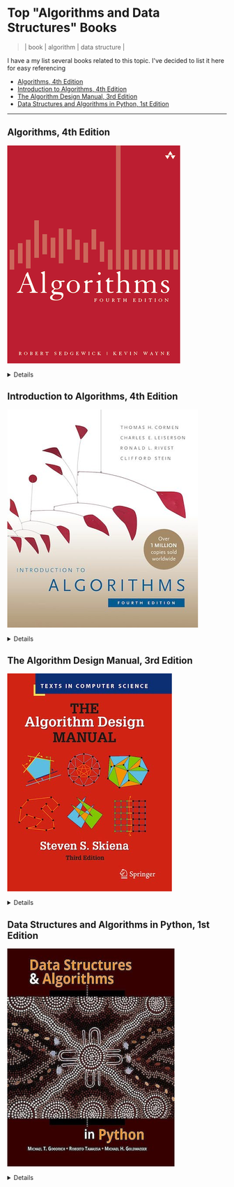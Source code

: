 # Top "Algorithms and Data Structures" Books
> | book | algorithm | data structure |

I have a my list several books related to this topic. I've decided to list it here for easy referencing

- [Algorithms, 4th Edition](#algorithms-4th-edition)
- [Introduction to Algorithms, 4th Edition](#introduction-to-algorithms-4th-edition)
- [The Algorithm Design Manual, 3rd Edition](#the-algorithm-design-manual-3rd-edition)
- [Data Structures and Algorithms in Python, 1st Edition](#data-structures-and-algorithms-in-python-1st-edition)

---

## Algorithms, 4th Edition

![sedgewick.jpg](2019-01-13-alg-and-ds-books/sedgewick.png)

<details>
<summary>
Details
</summary>

- [book site](https://algs4.cs.princeton.edu)
- **videos**: [part1](https://www.youtube.com/watch?v=9diDWV-fOnE) and [part2](https://www.youtube.com/watch?v=6TW3JSVEJQE)
- ["Algorithms" 4th Edition by *Robert Sedgewick, Kevin Wayne*](https://www.amazon.com/dp/032157351X/)
- Hardcover: 976 pages
- Publisher: Addison-Wesley Professional; 4th edition (March 19, 2011)

**Table of Contents**:

- 1 Fundamentals
  - 1.1 Basic Programming Model 
  - 1.2. Data Abstraction 
  - 1.3. Bags, Queues, and Stacks 
  - 1.4. Analysis of Algorithms 
  - 1.5. Case Study: Union-Find 
- 2 Sorting
  - 2.1. Elementary Sorts 
  - 2.2. Mergesort 
  - 2.3. Quicksort 
  - 2.4. Priority Queues 
  - 2.5. Applications 
- 3 Searching
  - 3.1. Symbol Tables 
  - 3.2. Binary Search Trees 
  - 3.3. Balanced Search Trees 
  - 3.4. Hash Tables 
  - 3.5. Applications 
- 4 Graphs 
  - 4.1. Undirected Graphs 
  - 4.2. Directed Graphs 
  - 4.3. Minimum Spanning Trees 
  - 4.4. Shortest Paths 
- 5 Strings
  - 5.1. String Sorts 
  - 5.2. Tries 
  - 5.3. Substring Search 
  - 5.4. Regular Expressions 
  - 5.5. Data Compression 
- 6 Context
</details>

## Introduction to Algorithms, 4th Edition

![into_to-alg.jpg](2019-01-13-alg-and-ds-books/into_to-alg.jpg)

<details>
<summary>
Details
</summary>

- ["Introduction to Algorithms", 4rd Edition
by *Thomas H. Cormen, Charles E. Leiserson, Ronald L. Rivest, Clifford Stein*](https://www.amazon.com/Introduction-Algorithms-fourth-Thomas-Cormen-ebook/dp/B094WZNKP2)
- Hardcover: 1312 pages
- Publisher: The MIT Press; 4rd edition (April 5, 2022)

**Table of Contents**:

- I Foundations
  - 1 The Role of Algorithms in Computing
  - 2 Getting Started
  - 3 Growth of Function
  - 4 Divide-and-Conquer
  - 5 Probabilistic Analysis and Randomized Algorithms
- II Sorting and Order Statistics
  - 6 Heapsort
  - 7 Quicksort
  - 8 Sorting in Linear Time
  - 9 Medians and Order Statistics
- III Data Structures
  - 10 Elementary Data Structures
  - 11 Hash Tables
  - 12 Binary Search Trees
  - 13 Red-Black Trees
  - 14 Augmenting Data Structures
- IV Advanced Design and Analysis Techniques
  - 15 Dynamic Programming
  - 16 Greedy Algorithms
  - 17 Amortized Analysis
- V Advanced Data Structures
  - 18 B-Trees
  - 19 Fibonacci Heap
  - 20 Van Emde Boas Trees
  - 21 Data Structures for Disjoint Sets
- VI Graph Algorithms
  - 22 Elementary Graph Algorithms
  - 23 Minimum Spanning Trees
  - 24 Single-Source Shortest Paths
  - 25 All-Pairs Shortest Paths
  - 26 Maximum Flow
- VII Selected Topics
  - 27 Multithreaded Algorithms
  - 28 Matrix Operations
  - 29 Linear Programming
  - 30 Polynomials and the FFT
  - 31 Number-Theoretic Algorithms
  - 32 String Matching
  - 33 Computational Geometry
  - 34 NP-Completeness
  - 35 Approximation Algorithms
- VIII Appendix: Mathematical Background
  - A Summations
  - B Sets, Etc.
  - C Counting and Probability
  - D Matrices

</details>

## The Algorithm Design Manual, 3rd Edition

![skiena.jpg](2019-01-13-alg-and-ds-books/skiena.jpg)

<details>
<summary>
Details
</summary>

- [book site](https://www.algorist.com)
- ["The Algorithm Design Manual", 3rd ed., 2020  by *Steven S. Skiena*](https://www.amazon.com/Algorithm-Design-Manual-Computer-Science-dp-3030542580/dp/3030542580)
- Paperback: 810 pages
- Publisher: Springer; 3rd ed. 2020 edition (October 7, 2021)

**Table of Contents**:

- I Practical Algorithm Design
  - 1 Introduction to Algorithm Design
  - 2 Algorithm Analysis
  - 3 Data Structures
  - 4 Sorting and Searching
  - 5 Graph Traversal
  - 6 Weighted Graph Algorithms
  - 7 Combinatorial Search and Heuristic Methods
  - 8 Dynamic Programming
  - 9 Intractable Problems and Approximation Algorithms
  - 10 How to Design Algorithms
- II The Hitchhiker’s Guide to Algorithms
  - 11 A Catalog of Algorithmic Problems
  - 12 Data Structures
  - 13 Numerical Problems
  - 14 Combinatorial Problems
  - 15 Graph Problems: Polynomial-Time
  - 16 Graph Problems: Hard Problems
  - 17 Computational Geometry
  - 18 Set and String Problems
  - 19 Algorithmic Resources

</details>

## Data Structures and Algorithms in Python, 1st Edition

![ds_n_alg_in_py.jpg](2019-01-13-alg-and-ds-books/ds_n_alg_in_py.jpg)

<details>
<summary>
Details
</summary>

- ["Data Structures and Algorithms in Python", 1st Edition
by Michael T. Goodrich, Roberto Tamassia, Michael H. Goldwasser](https://www.amazon.com/Structures-Algorithms-Python-Michael-Goodrich-dp-1118290275/dp/1118290275/)
- Hardcover: 768 pages
- Publisher: Wiley; 1 edition (March 18, 2013)

**Table of Contents**:

1. Python Primer
2. Object-Oriented Programming
3. Algorithm Analysis
4. Recursion
5. Array-Based Sequences
6. Stacks, Queues, and Deques
7. Linked Lists
8. Trees
9. Priority Queues
10. Maps, Hash Tables, and Skip Lists
11. Search Trees
12. Sorting and Selection
13. Text Processing
14. Graph Algorithms
15. Memory Management and B-Trees
16. A. Character Strings in Python
17. B. Useful Mathematical Facts

</details>
